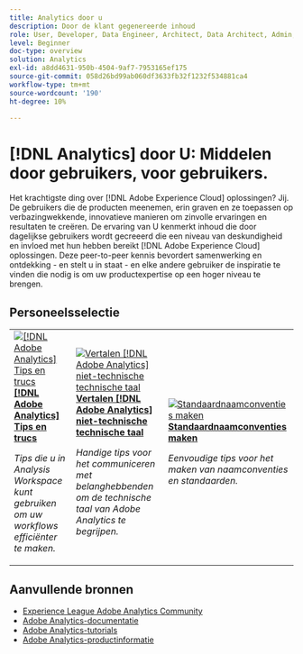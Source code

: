 ```yaml
---
title: Analytics door u
description: Door de klant gegenereerde inhoud
role: User, Developer, Data Engineer, Architect, Data Architect, Admin, Leader
level: Beginner
doc-type: overview
solution: Analytics
exl-id: a8dd4631-950b-4504-9af7-7953165ef175
source-git-commit: 058d26bd99ab060df3633fb32f1232f534881ca4
workflow-type: tm+mt
source-wordcount: '190'
ht-degree: 10%

---
```


# [!DNL Analytics] door U: Middelen door gebruikers, voor gebruikers.

Het krachtigste ding over [!DNL Adobe Experience Cloud] oplossingen? Jij. De gebruikers die de producten meenemen, erin graven en ze toepassen op verbazingwekkende, innovatieve manieren om zinvolle ervaringen en resultaten te creëren. De ervaring van U kenmerkt inhoud die door dagelijkse gebruikers wordt gecreeerd die een niveau van deskundigheid en invloed met hun hebben bereikt [!DNL Adobe Experience Cloud] oplossingen. Deze peer-to-peer kennis bevordert samenwerking en ontdekking - en stelt u in staat - en elke andere gebruiker de inspiratie te vinden die nodig is om uw productexpertise op een hoger niveau te brengen.

<div id="recs-overview-body-1"></div>
<div id="recs-overview-body-2"></div>
<div id="recs-overview-body-3"></div>
<div id="recs-overview-body-4"></div>
<div id="recs-overview-body-5"></div>
<div id="recs-overview-body-6"></div>

<div id="staff-picks-section">

## Personeelsselectie

<table>
<tr>
  <td>
    <a href="/help/analytics/analysis-workspace/tips-and-tricks/right-click-tips-and-tricks-for-more-efficient-workflows.md">
      <img alt="[!DNL Adobe Analytics] Tips en trucs" src="https://video.tv.adobe.com/v/3417736?format=jpeg" />
    </a>
    <div>
      <a href="/help/analytics/analysis-workspace/tips-and-tricks/right-click-tips-and-tricks-for-more-efficient-workflows.md">
    <strong>[!DNL Adobe Analytics] Tips en trucs</strong>
    </a>
    </div>
    <p>
    <em>Tips die u in Analysis Workspace kunt gebruiken om uw workflows efficiënter te maken.</em>
    <p>
  </td>
  <td>
    <a href="/help/marketo/programs/email-programs.md">
      <img alt="Vertalen [!DNL Adobe Analytics] niet-technische technische taal" src="https://video.tv.adobe.com/v/342066?format=jpeg" />
    </a>
    <div>
      <a href="/help/analytics/administration/key-admin-skills/translating-adobe-analytics-technical-language.md">
    <strong>Vertalen [!DNL Adobe Analytics] niet-technische technische taal</strong>
    </a>
    </div>
    <p>
    <em>Handige tips voor het communiceren met belanghebbenden om de technische taal van Adobe Analytics te begrijpen.</em>
    <p>
  </td>
  <td>
    <a href="/help/analytics/administration/admin-tips/create-standardized-naming-conventions.md">
      <img alt="Standaardnaamconventies maken" src="https://cdn.experienceleague.adobe.com/thumb/10531.jpg" />
    </a>
    <div>
      <a href="/help/analytics/administration/admin-tips/create-standardized-naming-conventions.md">
    <strong>Standaardnaamconventies maken</strong>
    </a>
    </div>
    <p>
    <em>Eenvoudige tips voor het maken van naamconventies en standaarden.</em>
    <p>
  </td>
</tr>
</table>

</div>

## Aanvullende bronnen

* [Experience League Adobe Analytics Community](https://experienceleaguecommunities.adobe.com/t5/adobe-analytics/ct-p/adobe-analytics-community)
* [Adobe Analytics-documentatie](https://experienceleague.adobe.com/docs/analytics.html)
* [Adobe Analytics-tutorials](https://experienceleague.adobe.com/docs/analytics-learn/tutorials/overview.html)
* [Adobe Analytics-productinformatie](https://business.adobe.com/products/analytics/adobe-analytics.html)
